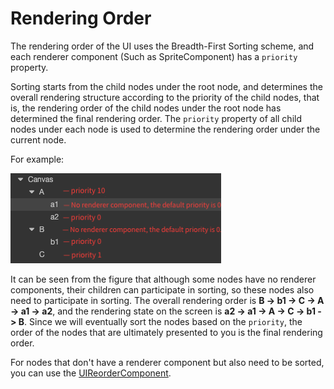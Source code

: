 # Rendering Order

The rendering order of the UI uses the Breadth-First Sorting scheme, and each renderer component (Such as SpriteComponent) has a `priority` property.

Sorting starts from the child nodes under the root node, and determines the overall rendering structure according to the priority of the child nodes, that is, the rendering order of the child nodes under the root node has determined the final rendering order. The `priority` property of all child nodes under each node is used to determine the rendering order under the current node.

For example:

![priority.png](priority/priority.png)

It can be seen from the figure that although some nodes have no renderer components, their children can participate in sorting, so these nodes also need to participate in sorting. The overall rendering order is __B -> b1 -> C -> A -> a1 -> a2__, and the rendering state on the screen is __a2 -> a1 -> A -> C -> b1 -> B__. Since we will eventually sort the nodes based on the `priority`, the order of the nodes that are ultimately presented to you is the final rendering order.

For nodes that don't have a renderer component but also need to be sorted, you can use the [UIReorderComponent](../editor/ui-reorder-component.md).
